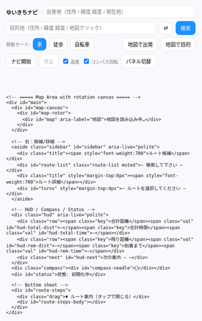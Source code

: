 <!doctype html>
<html lang="ja">
<head>
  <meta charset="utf-8" />
  <meta name="viewport" content="width=device-width,initial-scale=1,viewport-fit=cover" />
  <title>ゆいきちナビ — やばい超完全版</title>
  <link rel="stylesheet" href="https://unpkg.com/leaflet@1.9.4/dist/leaflet.css" />
  <style>
    :root{--accent:#1e90ff;--bg:#f7f9fc;--ink:#111;--card:#fff}
    html,body{height:100%;margin:0;font-family:system-ui,-apple-system,Segoe UI,Roboto,'Noto Sans JP',sans-serif;background:var(--bg);color:var(--ink)}
    #app{height:100%;display:flex;flex-direction:column}

    /* ===== Top Toolbar（地図の外に固定／スマホで折りたたみ可） ===== */
    header.toolbar{background:var(--card);box-shadow:0 1px 8px rgba(0,0,0,.06);padding:8px;z-index:1000}
    .bar{display:flex;gap:8px;align-items:center;flex-wrap:wrap}
    .brand{font-weight:800;margin-right:6px}
    .ipt{padding:8px;border:1px solid #e4e8ee;border-radius:10px;min-width:220px;flex:1 1 240px}
    .btn{padding:8px 12px;border:1px solid #dfe3ea;border-radius:10px;background:#fff;cursor:pointer}
    .btn.primary{background:var(--accent);border-color:var(--accent);color:#fff}
    .mode-btn{padding:6px 10px;border-radius:10px;border:1px solid #dfe3ea;background:#fff}
    .mode-btn.active{background:var(--accent);color:#fff;border-color:var(--accent)}
    .muted{font-size:12px;color:#777}
    .collapse-area{display:flex;gap:8px;align-items:center;flex-wrap:wrap}
    .collapse{display:none}

    /* ===== Map Area with rotation canvas ===== */
    #main{position:relative;flex:1;min-height:420px;overflow:hidden}
    /* 外側キャンバス（茶色タイル隠しの余白＆スケール） */
    #map-canvas{position:absolute;inset:-12%; /* 余白を広げて回転角で端が見えないように */
                 display:grid;place-items:center;will-change:transform}
    #map-rotor{width:120%;height:120%;transform-origin:center center;will-change:transform}
    #map{width:100%;height:100%}

    /* Sidebar / HUD / Compass */
    .sidebar{position:absolute;right:12px;top:12px;z-index:1400;background:#fff;padding:10px;border-radius:14px;box-shadow:0 12px 30px rgba(0,0,0,0.12);width:360px;max-height:72vh;overflow:auto}
    .sidebar.hidden{display:none}
    .sidebar .title{display:flex;justify-content:space-between;align-items:center;margin-bottom:6px}
    .route-item{padding:8px;border-radius:10px;border:1px solid #eee;margin-bottom:6px;cursor:pointer}
    .route-item.selected{background:var(--accent);color:#fff;border-color:var(--accent);font-weight:700}
    .turn-step{padding:6px;border-bottom:1px dashed #eee}

    .hud{position:absolute;left:12px;bottom:12px;z-index:1500;background:rgba(255,255,255,0.92);padding:6px 8px;border-radius:10px;box-shadow:0 8px 20px rgba(0,0,0,.12)}
    .hud .row{display:flex;gap:8px;align-items:baseline;flex-wrap:wrap}
    .hud .key{font-size:11px;color:#666}
    .hud .val{font-weight:700;font-size:12px}
    .hud .next{font-size:11px;color:#444;margin-top:2px}

    .compass{position:absolute;right:12px;bottom:12px;z-index:1500;background:rgba(255,255,255,0.95);padding:6px;border-radius:50%;width:40px;height:40px;display:grid;place-items:center;box-shadow:0 6px 18px rgba(0,0,0,0.12)}
    .compass > div{transform-origin:center center}
    #status{position:absolute;left:12px;top:12px;z-index:1500;background:rgba(255,255,255,0.95);padding:6px 8px;border-radius:10px;box-shadow:0 6px 18px rgba(0,0,0,0.12);font-size:12px}

    /* Bottom-sheet（手順一覧） */
    #route-steps{position:absolute;left:0;right:0;bottom:0;background:rgba(255,255,255,0.96);border-top:1px solid #eee;max-height:42%;overflow:auto;padding:10px;display:none;z-index:1401}
    #route-steps .drag{font-size:12px;color:#666;text-align:center;margin-bottom:4px}

    /* Leaflet zoom bigger on mobile */
    .leaflet-control-zoom{transform-origin:top left}

    @media(max-width:900px){
      .ipt{min-width:140px;flex:1 1 160px}
      .collapse{display:inline-flex}
      .collapse-area{display:none}
      .sidebar{width:min(92vw,420px);top:auto;bottom:12px;max-height:46vh}
      .leaflet-control-zoom{transform:scale(1.35)}
      #map-canvas{inset:-16%} /* さらに余白確保（回転時の端見せ防止） */
      #map-rotor{width:128%;height:128%}
    }
    @media(min-width:901px){
      .leaflet-control-zoom{transform:scale(1.15)}
    }

    /* 現在地マーカー（上向き固定。地図が回るので見かけは進行方向を示す） */
    .me-pin{width:22px;height:22px;border-radius:50%;background:#1e90ff;border:2px solid #fff;box-shadow:0 0 0 2px rgba(30,144,255,.25)}
  </style>
</head>
<body>
  <div id="app">
    <!-- ===== Toolbar ===== -->
    <header class="toolbar">
      <div class="bar">
        <div class="brand">ゆいきちナビ</div>
        <input id="from" class="ipt" placeholder="出発地（住所 / 緯度,経度 / 現在地）" />
        <input id="to" class="ipt" placeholder="目的地（住所 / 緯度,経度 / 地図クリック）" />
        <button id="swap" class="btn" title="入れ替え">⇄</button>
        <button id="search" class="btn primary">検索</button>
        <button id="toggle-more" class="btn collapse" aria-expanded="false">詳細 ▾</button>
      </div>
      <div id="more" class="bar collapse-area" style="margin-top:6px">
        <div class="muted">移動モード:</div>
        <button class="mode-btn active" data-mode="driving" id="m-driv">車</button>
        <button class="mode-btn" data-mode="foot" id="m-foot">徒歩</button>
        <button class="mode-btn" data-mode="bike" id="m-bike">自転車</button>
        <span style="flex:1"></span>
        <button id="set-from-map" class="btn">地図で出発</button>
        <button id="set-to-map" class="btn">地図で目的</button>
        <button id="start-nav" class="btn">ナビ開始</button>
        <button id="stop-nav" class="btn" disabled>停止</button>
        <label class="muted"><input type="checkbox" id="chk-follow" checked> 追尾</label>
        <label class="muted"><input type="checkbox" id="chk-rotate" checked> コンパス回転</label>
        <button id="toggle-sidebar" class="btn" title="右パネルの表示/非表示">パネル切替</button>
      </div>
    </header>

    <!-- ===== Map Area with rotation canvas ===== -->
    <div id="main">
      <div id="map-canvas">
        <div id="map-rotor">
          <div id="map" aria-label="地図">地図を読み込み中…</div>
        </div>
      </div>

      <!-- 右：候補/詳細 -->
      <aside class="sidebar" id="sidebar" aria-live="polite">
        <div class="title"><span style="font-weight:700">ルート候補</span></div>
        <div id="route-list" class="route-list muted">— 検索して下さい —</div>
        <div class="title" style="margin-top:6px"><span style="font-weight:700">ルート詳細</span></div>
        <div id="turns" style="margin-top:4px">— ルートを選択してください —</div>
      </aside>

      <!-- HUD / Compass / Status -->
      <div class="hud" aria-live="polite">
        <div class="row"><span class="key">合計距離</span><span class="val" id="hud-total-dist">—</span><span class="key">合計時間</span><span class="val" id="hud-total-time">—</span></div>
        <div class="row"><span class="key">残り距離</span><span class="val" id="hud-rem-dist">—</span><span class="key">到着まで</span><span class="val" id="hud-rem-time">—</span></div>
        <div class="next" id="hud-next">次の案内 — —</div>
      </div>
      <div class="compass"><div id="compass-needle">🧭</div></div>
      <div id="status">状態: 初期化中</div>

      <!-- Bottom sheet -->
      <div id="route-steps">
        <div class="drag">▼ ルート案内（タップで閉じる）</div>
        <div id="route-steps-body"></div>
      </div>
    </div>
  </div>

  <script src="https://unpkg.com/leaflet@1.9.4/dist/leaflet.js"></script>
  <script src="https://cdn.jsdelivr.net/npm/@turf/turf@6/turf.min.js"></script>
  <script>
  // ===== 再初期化防止 =====
  if (window._yabaiUltraInit) {
    console.warn('already initialized');
  } else {
    window._yabaiUltraInit = true;

    (function(){
      const S = {
        map:null, from:null, to:null,
        routes:[], routeLayers:[], progressLayer:null,
        selected:-1, nav:false, watchId:null,
        heading:0, lastHeadingTs:0, setMode:'driving',
        mapClickMode:null, follow:true, rotate:true, useDummy:false,
        lastRerouteTs:0, lastSnapIdx:0,
        // 回転管理
        targetBearing:0, renderBearing:0, rotating:false, rafId:0,
        lastSpokenStepIdx:-1
      };

      // ===== Elements
      const E = {
        from: qs('#from'), to: qs('#to'), swap: qs('#swap'), search: qs('#search'),
        modes: qsa('.mode-btn'), setFromMap: qs('#set-from-map'), setToMap: qs('#set-to-map'),
        routeList: qs('#route-list'), turns: qs('#turns'), status: qs('#status'),
        startNav: qs('#start-nav'), stopNav: qs('#stop-nav'),
        hudTotalDist: qs('#hud-total-dist'), hudTotalTime: qs('#hud-total-time'),
        hudRemDist: qs('#hud-rem-dist'), hudRemTime: qs('#hud-rem-time'), hudNext: qs('#hud-next'),
        chkFollow: qs('#chk-follow'), chkRotate: qs('#chk-rotate'),
        compass: qs('#compass-needle'), sidebar: qs('#sidebar'),
        stepsSheet: qs('#route-steps'), stepsBody: qs('#route-steps-body'),
        toggleMore: qs('#toggle-more'), more: qs('#more'), toggleSidebar: qs('#toggle-sidebar'),
        rotor: qs('#map-rotor')
      };

      // ===== Helpers
      function qs(s){return document.querySelector(s)}
      function qsa(s){return Array.from(document.querySelectorAll(s))}
      function setStatus(msg, err){E.status.textContent = '状態: '+msg; E.status.style.color = err?'red':'#111'; console.log('[nav]', msg)}
      function formatDist(m){return m>=1000? (m/1000).toFixed(2)+' km' : Math.round(m)+' m'}
      function formatDuration(sec){ if(sec==null) return '—'; const s=Math.round(sec); const h=Math.floor(s/3600); const m=Math.round((s%3600)/60); return h>0? `${h}時間${m}分` : `${m}分`}
      const SPEED_KMH = {foot:4.8, bike:16, driving:42}
      function etaSeconds(meters, mode){ const v=SPEED_KMH[mode]||42; return (meters/1000)/v*3600 }
      function norm360(d){ if(typeof d!=='number'||Number.isNaN(d)) return 0; return (d%360+360)%360 }
      function shortAngleDiff(a,b){ // a->b の最短差（-180..180）
        let d = norm360(b) - norm360(a);
        if (d > 180) d -= 360;
        if (d < -180) d += 360;
        return d;
      }

      function jpInstruction(step){
        if(!step||!step.maneuver) return '直進';
        const m=step.maneuver, type=m.type||'', mod=m.modifier||'', name=step.name?`（${step.name}）`:'';
        const round=`${m.exit? m.exit+' 番目の出口':''}`;
        const dir=({left:'左方向','slight left':'やや左方向','sharp left':'大きく左方向',right:'右方向','slight right':'やや右方向','sharp right':'大きく右方向',straight:'直進',uturn:'Uターン'})[mod]||'';
        let t='進む';
        switch(type){case'depart':t='出発';break;case'arrive':t='目的地に到着';break;case'turn':t=dir||'曲がる';break;case'new name':t='道なりに進む';break;case'merge':t='合流';break;case'on ramp':t='入口から進入';break;case'off ramp':t='出口で出る';break;case'roundabout':case'rotary':t=`環状交差点で${round||'目的の出口'}へ`;break;case'roundabout turn':t=`環状交差点で${dir}`;break;case'fork':t=`分岐で${dir}`;break;case'end of road':t=`突き当たりで${dir}`;break;case'continue':t='直進';break;case'use lane':t='車線に従う';break}
        return `${t}${name}`.trim()
      }

      // ===== Map init
      const map = L.map('map', {center:[35.681236,139.767125], zoom:5, zoomControl:true});
      L.tileLayer('https://{s}.tile.openstreetmap.org/{z}/{x}/{y}.png',{maxZoom:19, attribution:'© OpenStreetMap contributors'}).addTo(map);
      S.map = map;

      // 現在地マーカー（上向き固定）
      let curMarker=null;
      function setCurrentMarker(lat,lon){
        const html = `<div class="me-pin"></div>`;
        if(!curMarker){
          curMarker = L.marker([lat,lon],{title:'現在地', icon:L.divIcon({html, className:'', iconSize:[22,22]})}).addTo(map);
        }
        curMarker.setLatLng([lat,lon]);
      }

      // ジオコーディング等
      function parseLatLon(q){ if(!q) return null; const m=q.trim().match(/^(-?\d+(?:\.\d+)?)[,\s]+(-?\d+(?:\.\d+)?)/); if(m) return {lat:parseFloat(m[1]), lon:parseFloat(m[2]), display_name:`${parseFloat(m[1]).toFixed(5)}, ${parseFloat(m[2]).toFixed(5)}`}; return null }
      async function geocode(q){ const p=parseLatLon(q); if(p) return p; const url='https://nominatim.openstreetmap.org/search?format=json&limit=5&q='+encodeURIComponent(q); try{ const ctrl=new AbortController(); const t=setTimeout(()=>ctrl.abort(),8000); const res=await fetch(url,{signal:ctrl.signal, headers:{'Accept-Language':'ja'}}); clearTimeout(t); if(!res.ok) throw new Error('HTTP '+res.status); const j=await res.json(); if(j&&j.length>0) return {lat:+j[0].lat, lon:+j[0].lon, display_name:j[0].display_name}; return null }catch(e){ console.warn('geocode fail',e); return null } }
      async function fetchRoutes(from,to,mode){ const profile=mode==='driving'?'driving': mode==='foot'?'foot':'bicycle'; const url=`https://router.project-osrm.org/route/v1/${profile}/${from.lon},${from.lat};${to.lon},${to.lat}?overview=full&geometries=geojson&steps=true&alternatives=true`; try{ const ctrl=new AbortController(); const t=setTimeout(()=>ctrl.abort(),12000); const res=await fetch(url,{signal:ctrl.signal}); clearTimeout(t); if(!res.ok) throw new Error('HTTP '+res.status); const j=await res.json(); if(j && j.code==='Ok' && j.routes && j.routes.length>0) return j.routes; return null }catch(e){ console.warn('fetchRoutes fail',e); return null } }

      // ルート描画（曲がり角マーカーは出さない＝変な点なし）
      function clearRoutes(){
        S.routeLayers.forEach(l=>{try{map.removeLayer(l)}catch{}});
        S.routeLayers=[];
        if(S.progressLayer){ try{ map.removeLayer(S.progressLayer) }catch{} S.progressLayer=null }
        E.routeList.innerHTML=''; E.turns.innerHTML='';
        S.routes=[]; S.selected=-1;
        E.hudTotalDist.textContent='—'; E.hudTotalTime.textContent='—'; E.hudRemDist.textContent='—'; E.hudRemTime.textContent='—';
        qs('#route-steps').style.display='none'
      }

      function drawRoutes(routes){
        clearRoutes(); S.routes=routes;
        routes.forEach((r,i)=>{
          const coords=r.geometry.coordinates.map(c=>[c[1],c[0]]);
          const line=L.polyline(coords,{color:i===0?'#1e90ff':'#888',weight:i===0?7:5,opacity:i===0?0.95:0.45}).addTo(map);
          line.on('click',()=> selectRoute(i));
          line.bindTooltip(`候補 ${i+1}｜${(r.distance/1000).toFixed(2)} km｜${formatDuration(etaSeconds(r.distance,S.setMode))}`);
          S.routeLayers.push(line);

          const div=document.createElement('div');
          div.className='route-item'; if(i===0) div.classList.add('selected');
          div.textContent=`候補 ${i+1} — ${(r.distance/1000).toFixed(2)} km / ${formatDuration(etaSeconds(r.distance,S.setMode))}`;
          div.addEventListener('click',()=> selectRoute(i));
          E.routeList.appendChild(div);
        });
        S.selected=0; selectRoute(0);
      }

      function selectRoute(i){
        if(i<0||i>=S.routes.length) return; S.selected=i;
        S.routeLayers.forEach((l,idx)=>{ l.setStyle({color: idx===i? '#1e90ff':'#888', weight: idx===i?8:5, opacity: idx===i?0.98:0.4}); if(idx===i) l.bringToFront() });
        E.routeList.querySelectorAll('.route-item').forEach((n,idx)=> n.classList.toggle('selected', idx===i));
        const r=S.routes[i]; const steps=r.legs[0].steps; renderTurns(steps);
        const coords=r.geometry.coordinates.map(c=>[c[1],c[0]]); map.fitBounds(L.latLngBounds(coords),{padding:[50,50]});
        E.hudTotalDist.textContent=(r.distance/1000).toFixed(2)+' km';
        E.hudTotalTime.textContent=formatDuration(etaSeconds(r.distance,S.setMode));
        S.lastSnapIdx=0; S.lastSpokenStepIdx=-1;
        if(S.progressLayer){ try{map.removeLayer(S.progressLayer)}catch{} S.progressLayer=null }
      }

      function renderTurns(steps){
        E.turns.innerHTML='';
        if(!steps||!steps.length){ E.turns.textContent='ターンバイターンデータがありません'; return }
        const fr=document.createDocumentFragment();
        steps.forEach((s)=>{
          const node=document.createElement('div');
          node.className='turn-step';
          node.innerHTML=`<div><strong>${jpInstruction(s)}</strong></div><div class='muted'>距離: ${formatDist(s.distance)} ${s.name?'｜道路: '+s.name:''}</div>`;
          node.addEventListener('mouseenter',()=>{ if(!s.maneuver||!s.maneuver.location) return; const [lon,lat]=s.maneuver.location; L.popup({autoClose:true,closeButton:false,offset:[0,-10]}).setLatLng([lat,lon]).setContent(`<b>${jpInstruction(s)}</b><div class='muted'>${formatDist(s.distance)} ${s.name? '｜'+s.name:''}</div>`).openOn(map) });
          fr.appendChild(node)
        });
        E.turns.appendChild(fr);

        // bottom-sheet
        const listHtml = steps.map((s,idx)=>`<li data-idx="${idx}">${jpInstruction(s)} <span class='muted'>${formatDist(s.distance||0)}</span></li>`).join('');
        E.stepsBody.innerHTML = `<ol>${listHtml}</ol>`;
        E.stepsSheet.style.display='block';
        E.stepsBody.querySelectorAll('li').forEach(li=> li.addEventListener('click',()=>{ const s=steps[+li.dataset.idx]; if(s&&s.maneuver){ const [lon,lat]=s.maneuver.location; map.panTo([lat,lon]); L.popup().setLatLng([lat,lon]).setContent(`<b>${jpInstruction(s)}</b>`).openOn(map) } }))
      }

      // ===== 音声
      function speakJa(t){ if(!window.speechSynthesis) return; try{ const u=new SpeechSynthesisUtterance(t); u.lang='ja-JP'; window.speechSynthesis.cancel(); window.speechSynthesis.speak(u) }catch{} }

      // ===== コンパス（デバイス方位） → targetBearing に反映
      function initOrientation(){
        function scr(){ const a=(screen.orientation&&typeof screen.orientation.angle==='number')? screen.orientation.angle : (typeof window.orientation==='number'? window.orientation:0); return a||0 }
        function fromAlpha(alpha){ S.heading = norm360(360 - alpha + scr()); S.lastHeadingTs=Date.now() }
        function gen(e){
          const wh=(typeof e.webkitCompassHeading==='number'? e.webkitCompassHeading : null);
          if(wh!=null && !Number.isNaN(wh)){ S.heading=norm360(wh); S.lastHeadingTs=Date.now() }
          else if(typeof e.alpha==='number' && !Number.isNaN(e.alpha)){ fromAlpha(e.alpha + 180) }

          // ナビ中のみ回転ターゲット更新
        if(s.nav && s.rotate){ 
    s.targetBearing = s.heading + 180 
}


        }
        if(window.DeviceOrientationEvent && typeof DeviceOrientationEvent.requestPermission==='function'){
          document.body.addEventListener('click', function once(){
            DeviceOrientationEvent.requestPermission().then(st=>{
              if(st==='granted'){
                window.addEventListener('deviceorientation', gen,{passive:true});
                window.addEventListener('deviceorientationabsolute', gen,{passive:true});
              }
            }).catch(()=>{});
            document.body.removeEventListener('click', once)
          }, {once:true});
        } else if(window.DeviceOrientationEvent){
          window.addEventListener('deviceorientationabsolute', gen,{passive:true});
          window.addEventListener('deviceorientation', gen,{passive:true});
        }
        window.addEventListener('orientationchange', ()=>{ S.lastHeadingTs=0 }, {passive:true})
      }
      initOrientation();

      // ===== 回転レンダリング（なめらか補間）
      function startRotor(){
        if(S.rafId) cancelAnimationFrame(S.rafId);
        S.rotating = true;
        const tick = ()=>{
          if(!S.rotating){ S.rafId = 0; return }
          // 目標角へスムージング（比例制御）
          const diff = shortAngleDiff(S.renderBearing, S.targetBearing);
          // 最大回転速度・減衰（大きいと速く追随）
          S.renderBearing = norm360(S.renderBearing + diff * 0.12); // 0.12係数で滑らかに
          // 適用
          E.rotor.style.transform = `rotate(${S.renderBearing}deg)`;
          // コンパス（逆回転で北を指す風に）
          E.compass.style.transform = `rotate(${S.renderBearing}deg)`;
          S.rafId = requestAnimationFrame(tick);
        };
        S.rafId = requestAnimationFrame(tick);
      }
      function stopRotor(){
        S.rotating = false;
        if(S.rafId){ cancelAnimationFrame(S.rafId); S.rafId=0 }
        S.targetBearing = 0; S.renderBearing = 0;
        E.rotor.style.transform = 'rotate(0deg)';
        E.compass.style.transform = 'none';
      }

      // ===== ダミー位置
      const DUMMY={lat:35.170915, lon:136.881537};
      function applyDummy(){ S.useDummy=true; setCurrentMarker(DUMMY.lat,DUMMY.lon); map.setView([DUMMY.lat,DUMMY.lon],16); setStatus('ダミー位置を使用中') }

      // ===== 現在地
      function getCurrentLocation(){ return new Promise((res,rej)=>{ if(!navigator.geolocation){ rej(new Error('この端末は位置情報に対応していません')); return } navigator.geolocation.getCurrentPosition(p=> res({lat:p.coords.latitude, lon:p.coords.longitude, display_name:'現在地'}), err=> rej(err), {enableHighAccuracy:true, timeout:12000}) }) }

      // ===== ナビ
      function offRouteThreshold(){ return S.setMode==='foot'?30: S.setMode==='bike'?50:100 }
      function rerouteCooldownMs(){ return 8000 }
      function updateProgressLayer(route, snapIdx){
        if(!route) return; const coords=route.geometry.coordinates;
        if(snapIdx<=0) return;
        const seg=coords.slice(0,Math.min(snapIdx+1,coords.length)).map(c=>[c[1],c[0]]);
        if(!S.progressLayer){ S.progressLayer=L.polyline(seg,{color:'#2ecc71',weight:8,opacity:.9}).addTo(map) } else { S.progressLayer.setLatLngs(seg) }
      }

      function startNavigation(){
        if(S.nav) return;
        if(!S.routes.length){ setStatus('先にルートを検索してください',true); return }
        S.nav=true; setStatus('ナビ開始'); E.startNav.disabled=true; E.stopNav.disabled=false;
        // 回転はナビ中のみ
        if(S.rotate){ startRotor() }

        if(!navigator.geolocation){ setStatus('位置情報非対応。ダミーを使用します',true); applyDummy(); return }
        try{
          S.watchId = navigator.geolocation.watchPosition(onNavPos, onNavErr,{enableHighAccuracy:true, maximumAge:1000, timeout:15000})
        }catch(e){ console.warn(e); applyDummy() }
      }
      function stopNavigation(){
        if(!S.nav) return;
        S.nav=false; setStatus('ナビ停止'); E.startNav.disabled=false; E.stopNav.disabled=true;
        try{ if(S.watchId!=null){ navigator.geolocation.clearWatch(S.watchId); S.watchId=null } }catch{}
        stopRotor();
      }
      function onNavErr(err){ console.warn('nav err',err); if(err&&err.code===1){ setStatus('位置情報が許可されていません',true) } }

      function onNavPos(pos){
        const lat=pos.coords.latitude, lon=pos.coords.longitude;
        setCurrentMarker(lat,lon);

        // 中央固定（パンせずセンタリング）
        if(S.follow){ const z=Math.max(15,map.getZoom()); map.setView([lat,lon], Math.min(17,z)) }

        // ナビ中の地図回転：方位が新鮮ならそれに追随、なければ移動ベクトル
        const now=Date.now(); const fresh=(now - S.lastHeadingTs) < 2500;
        if(S.nav && S.rotate){
          if(fresh){ S.targetBearing = S.heading }
          else if(S._prev){
            const dy=lat-S._prev.lat, dx=lon-S._prev.lon;
            if(Math.abs(dy)+Math.abs(dx) > 1e-6){
              const bearing = norm360(Math.atan2(dx,dy)*180/Math.PI);
              S.targetBearing = bearing;
            }
          }
        }
        S._prev={lat,lon};
        if(S.useDummy) return;

        // 進捗＆次案内＆残り
        const route=S.routes[S.selected]; if(!route) return;
        const line=turf.lineString(route.geometry.coordinates);
        const pt=turf.point([lon,lat]);
        const snapped=turf.nearestPointOnLine(line, pt, {units:'meters'});
        const distTo=snapped.properties.dist;
        const snapIdx=snapped.properties.index||0;
        if(snapIdx>S.lastSnapIdx){ S.lastSnapIdx=snapIdx; updateProgressLayer(route,snapIdx) }

        const steps=route.legs[0].steps||[];
        let chosen=null;
        for(let i=0;i<steps.length;i++){
          const st=steps[i]; const loc=st.maneuver&&st.maneuver.location; if(!loc) continue;
          const d=turf.distance(turf.point([lon,lat]), turf.point([loc[0],loc[1]]), {units:'meters'});
          if(d>5){ chosen={index:i, step:st, dist:d}; break }
        }
        if(!chosen && steps.length){ chosen={index:steps.length-1, step:steps[steps.length-1], dist:0} }
        if(chosen){
          const msg=`${formatDist(chosen.dist)} 先、${jpInstruction(chosen.step)}`;
          E.hudNext.textContent=`次の案内 — ${msg}`;
          // 近づいたら一度だけ読み上げ
          if(chosen.dist < 60 && S.lastSpokenStepIdx !== chosen.index){
            speakJa(msg); S.lastSpokenStepIdx = chosen.index;
          }
        }

        const totalDist=route.distance; const totalDur=etaSeconds(route.distance,S.setMode);
        const remLine=turf.lineString(route.geometry.coordinates.slice(snapIdx));
        const remKm=turf.length(remLine,{units:'kilometers'});
        const remM=Math.max(0,Math.round(remKm*1000));
        const remSec = totalDist>0 ? (totalDur*(remM/totalDist)) : 0;
        E.hudRemDist.textContent=formatDist(remM); E.hudRemTime.textContent=formatDuration(remSec);

        // 自動リルート
        const nowMs=Date.now();
        if(distTo>offRouteThreshold() && (nowMs-S.lastRerouteTs)>rerouteCooldownMs()){
          S.lastRerouteTs=nowMs;
          setStatus(`コース外（${Math.round(distTo)}m）。再検索…`);
          const cur={lat,lon}; const dest=S.to;
          if(dest){
            fetchRoutes(cur,dest,S.setMode).then(rs=>{
              if(rs&&rs.length){ drawRoutes(rs); setStatus('自動リルート完了'); if(S.follow) map.setView([lat,lon],16) }
              else { setStatus('リルート失敗',true) }
            })
          }
        }
      }

      // ===== 入力ヘルパ
      async function resolveFromInput(){ const v=(E.from.value||'').trim(); if(!v || v==='現在地' || v==='いま' || v.toLowerCase()==='current'){ return await getCurrentLocation() } const g=await geocode(v); if(!g) throw new Error('出発地が見つかりません'); return g }
      async function resolveToInput(){ const v=(E.to.value||'').trim(); const g=parseLatLon(v) || (v? await geocode(v):null); if(!g) throw new Error('目的地が見つかりません'); return g }

      // ===== UI 配線
      E.swap.addEventListener('click',()=>{ const a=E.from.value; E.from.value=E.to.value; E.to.value=a; const af=S.from; S.from=S.to; S.to=af })
      E.modes.forEach(b=> b.addEventListener('click', async ()=>{ E.modes.forEach(x=>x.classList.remove('active')); b.classList.add('active'); S.setMode=b.dataset.mode; if(S.from&&S.to){ setStatus('モード変更: 再検索…'); const routes=await fetchRoutes(S.from,S.to,S.setMode); if(routes){ drawRoutes(routes); setStatus('モード変更を反映しました') } else { setStatus('モード変更の反映に失敗',true) } } }))
      E.setFromMap.addEventListener('click',()=>{ S.mapClickMode='from'; setStatus('地図をタップして出発地を選んでください') })
      E.setToMap.addEventListener('click',()=>{ S.mapClickMode='to'; setStatus('地図をタップして目的地を選んでください') })
      map.on('click',(e)=>{ if(S.mapClickMode==='from'){ S.from={lat:e.latlng.lat, lon:e.latlng.lng, display_name:`${e.latlng.lat.toFixed(5)}, ${e.latlng.lng.toFixed(5)}`}; E.from.value=S.from.display_name; S.mapClickMode=null; setStatus('出発地を設定しました') } else if(S.mapClickMode==='to'){ S.to={lat:e.latlng.lat, lon:e.latlng.lng, display_name:`${e.latlng.lat.toFixed(5)}, ${e.latlng.lng.toFixed(5)}`}; E.to.value=S.to.display_name; S.mapClickMode=null; setStatus('目的地を設定しました') } })

      E.search.addEventListener('click', async ()=>{
        try{
          setStatus('出発地を解決中...'); const f=await resolveFromInput(); S.from=f;
          setStatus('目的地を解決中...'); const t=await resolveToInput(); S.to=t;
          setStatus('ルート検索中...'); const rs=await fetchRoutes(f,t,S.setMode);
          if(!rs){ setStatus('ルート検索に失敗しました（外部API制限の可能性）', true); return }
          drawRoutes(rs); setStatus('ルート候補を表示しました')
        }catch(e){ setStatus(e.message||'検索に失敗しました', true) }
      })
      E.startNav.addEventListener('click', startNavigation)
      E.stopNav.addEventListener('click', stopNavigation)
      E.chkFollow.addEventListener('change',()=>{ S.follow=E.chkFollow.checked })
      E.chkRotate.addEventListener('change',()=>{ S.rotate=E.chkRotate.checked; if(!S.rotate){ stopRotor() } else if(S.nav){ startRotor() } })
      ;[E.from,E.to].forEach(i=> i.addEventListener('keydown',e=>{ if(e.key==='Enter') E.search.click() }))

      // Sidebar / more トグル
      E.toggleSidebar.addEventListener('click',()=>{ E.sidebar.classList.toggle('hidden') })
      E.toggleMore.addEventListener('click',()=>{ const open = E.more.style.display!=='none' && getComputedStyle(E.more).display!=='none'; if(open){ E.more.style.display='none'; E.toggleMore.setAttribute('aria-expanded','false'); E.toggleMore.textContent='詳細 ▸' } else { E.more.style.display='flex'; E.toggleMore.setAttribute('aria-expanded','true'); E.toggleMore.textContent='詳細 ▾' } })
      qs('#route-steps').addEventListener('click',()=>{ const s=qs('#route-steps'); s.style.display = (s.style.display==='none'?'block':'none') })

      setStatus('初期化完了 — 出発地と目的地を入力して検索してください');

      // ===== Mini self tests（前作のテスト維持＋追加） =====
      ;(function(){
        function eq(name,a,b){ if(a!==b){ console.error('TEST FAIL',name,a,b) } else { console.log('TEST OK',name) } }
        eq('formatDist_500', formatDist(500), '500 m');
        eq('formatDist_1500', formatDist(1500), '1.50 km');
        eq('formatDuration_59m', formatDuration(59*60), '59分');
        eq('formatDuration_2h5m', formatDuration(2*3600+5*60), '2時間5分');
        const d=10000; const f=Math.round(etaSeconds(d,'foot')/60), b=Math.round(etaSeconds(d,'bike')/60), c=Math.round(etaSeconds(d,'driving')/60);
        if(!(f>b && b>c)) console.error('TEST FAIL eta order'); else console.log('TEST OK eta order');
        // 角度系テスト
        const n = norm360(-45); eq('norm360_-45', n, 315);
        const sd1 = shortAngleDiff(350, 10); // +20
        const sd2 = shortAngleDiff(10, 350); // -20
        if(!(sd1===20 && sd2===-20)) console.error('TEST FAIL shortAngleDiff'); else console.log('TEST OK shortAngleDiff');
      })();

      // export
      window._yuikichiYABAI = { state:S }
    })();
  }
  </script>
</body>
</html>
